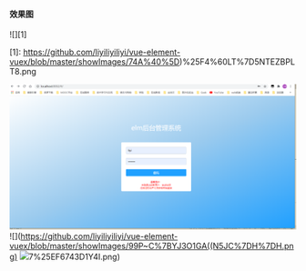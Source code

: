 #### 效果图
![][1]

[1]: https://github.com/liyiliyiliyi/vue-element-vuex/blob/master/showImages/74A%40%5D)%25F4%60LT%7D5NTEZBPLT8.png


![](https://github.com/liyiliyiliyi/vue-element-vuex/blob/master/showImages/5SXH%6046G%24~MS68%5BLWN2WT5L.png)
![](https://github.com/liyiliyiliyi/vue-element-vuex/blob/master/showImages/99P~C%7BYJ3O1GA((N5JC%7DH%7DH.png)
![](https://github.com/liyiliyiliyi/vue-element-vuex/blob/master/showImages/9X4%25%60%5B~M0)7%25EF6743D1Y4I.png)

